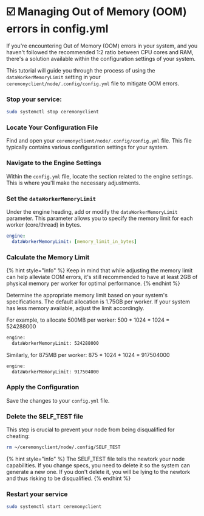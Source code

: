 # ☑️ Managing Out of Memory (OOM) errors in config.yml

If you're encountering Out of Memory (OOM) errors in your system, and you haven't followed the recommended 1:2 ratio between CPU cores and RAM, there's a solution available within the configuration settings of your system.&#x20;

This tutorial will guide you through the process of using the `dataWorkerMemoryLimit` setting in your `ceremonyclient/node/.config/config.yml` file to mitigate OOM errors.

### **Stop your service:**

```sh
sudo systemctl stop ceremonyclient
```

### **Locate Your Configuration File**

Find and open your `ceremonyclient/node/.config/config.yml` file. This file typically contains various configuration settings for your system.

### **Navigate to the Engine Settings**

Within the `config.yml` file, locate the section related to the engine settings. This is where you'll make the necessary adjustments.

### **Set the `dataWorkerMemoryLimit`**

Under the engine heading, add or modify the `dataWorkerMemoryLimit` parameter. This parameter allows you to specify the memory limit for each worker (core/thread) in bytes.

```yaml
engine:
  dataWorkerMemoryLimit: [memory_limit_in_bytes]
```

### **Calculate the Memory Limit**

{% hint style="info" %}
Keep in mind that while adjusting the memory limit can help alleviate OOM errors, it's still recommended to have at least 2GB of physical memory per worker for optimal performance.&#x20;
{% endhint %}

Determine the appropriate memory limit based on your system's specifications. The default allocation is 1.75GB per worker. If your system has less memory available, adjust the limit accordingly.

For example, to allocate 500MB per worker: 500 \* 1024 \* 1024 = 524288000

```bash
engine:
  dataWorkerMemoryLimit: 524288000
```

Similarly, for 875MB per worker: 875 \* 1024 \* 1024 = 917504000

```bash
engine:
  dataWorkerMemoryLimit: 917504000
```

### **Apply the Configuration**

Save the changes to your `config.yml` file.

### **Delete the SELF\_TEST file**

This step is crucial to prevent your node from being disqualified for cheating:

```sh
rm ~/ceremonyclient/node/.config/SELF_TEST
```

{% hint style="info" %}
The SELF\_TEST file tells the newtork your node capabilities. If you change specs, you need to delete it so the system can generate a new one. If you don't delete it, you will be lying to the newtork and thus risking to be disqualified.
{% endhint %}

### **Restart your service**

```sh
sudo systemctl start ceremonyclient
```
